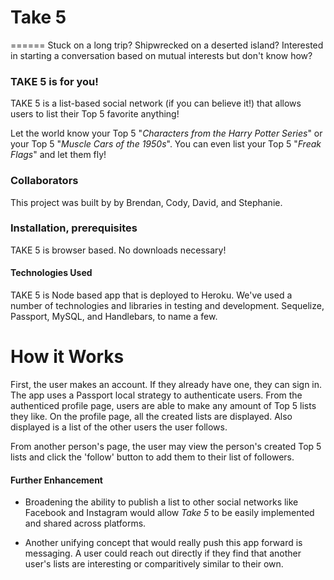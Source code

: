 # Take 5
======
Stuck on a long trip? Shipwrecked on a deserted island? Interested in starting a conversation based on mutual interests but don't know how?

### TAKE 5 is for you!

TAKE 5 is a list-based social network (if you can believe it!) that allows users to list their Top 5 favorite anything!

Let the world know your Top 5 "_Characters from the Harry Potter Series_" or your Top 5 "_Muscle Cars of the 1950s_". You can even list your Top 5 "_Freak Flags_" and let them fly!

### Collaborators

This project was built by by Brendan, Cody, David, and Stephanie.

### Installation, prerequisites
TAKE 5 is browser based. No downloads necessary!

#### Technologies Used
TAKE 5 is Node based app that is deployed to Heroku. We've used a number of technologies and libraries in testing and development.  Sequelize, Passport, MySQL, and Handlebars, to name a few. 

# How it Works
First, the user makes an account. If they already have one, they can sign in. The app uses a Passport local strategy to authenticate users. From the authenticed profile page, users are able to make any amount of Top 5 lists they like. On the profile page, all the created lists are displayed. Also displayed is a list of the other users the user follows. 

From another person's page, the user may view the person's created Top 5 lists and click the 'follow' button to add them to their list of followers. 

#### Further Enhancement
* Broadening the ability to publish a list to other social networks like Facebook and Instagram would allow *Take 5* to be easily implemented and shared across platforms. 

* Another unifying concept that would really push this app forward is messaging. A user could reach out directly if they find that another user's lists are interesting or comparitively similar to their own.